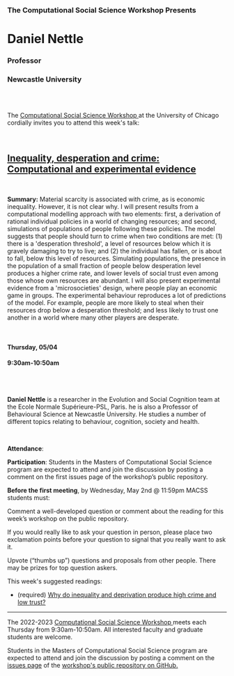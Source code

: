 <br>

<h3 class=pfblock-header> The Computational Social Science Workshop Presents </h3>

<h1 class=pfblock-header3> Daniel Nettle</h1>
<h3 class=pfblock-header3> Professor</h3>
<h3 class=pfblock-header3> Newcastle University </h3>

<br><br>

<p class=pfblock-header3>The <a href="https://macss.uchicago.edu/content/computation-workshop"> Computational Social Science Workshop </a> at the University of Chicago cordially invites you to attend this week's talk:</p>

<br>

<div class=pfblock-header3>
<h2 class=pfblock-header>
  <a href=https://github.com/uchicago-computation-workshop/Spring2023/blob/main/05_04_Daniel_Nettle/Why%20do%20inequality%20and%20deprivation%20produce%20high%20crime%20and%20low%20trust%3F.pdf> Inequality, desperation and crime: Computational and experimental evidence </a>
</h2>

<br>
</div>

<p class=footertext2>

**Summary:** Material scarcity is associated with crime, as is economic inequality. However, it is not clear why. I will present results from a computational modelling approach with two elements: first, a derivation of rational individual policies in a world of changing resources; and second, simulations of populations of people following these policies. The model suggests that people should turn to crime when two conditions are met: (1) there is a 'desperation threshold', a level of resources below which it is gravely damaging to try to live; and (2) the individual has fallen, or is about to fall, below this level of resources. Simulating populations, the presence in the population of a small fraction of people below desperation level produces a higher crime rate, and lower levels of social trust even among those whose own resources are abundant. I will also present experimental evidence from a 'microsocieties' design, where people play an economic game in groups. The experimental behaviour reproduces a lot of predictions of the model. For example, people are more likely to steal when their resources drop below a desperation threshold; and less likely to trust one another in a world where many other players are desperate. 


</p>

<br>

<h4 class=pfblock-header3> Thursday, 05/04 </h4>
<h4 class=pfblock-header3> 9:30am-10:50am </h4>

<br><br>

<p class=footertext2>

**Daniel Nettle** is a researcher in the Evolution and Social Cognition team at the Ecole Normale Supérieure-PSL, Paris. he is also a Professor of Behavioural Science at Newcastle University. He studies a number of different topics relating to behaviour, cognition, society and health.

</p>

<br>

<p class=footertext2>

**Attendance**: 

**Participation**: Students in the Masters of Computational Social Science program are expected to attend and join the discussion by posting a comment on the first issues page of the workshop’s public repository.

**Before the first meeting**, by Wednesday, May 2nd @ 11:59pm MACSS students must:

Comment a well-developed question or comment about the reading for this week’s workshop on the public repository.

If you would really like to ask your question in person, please place two exclamation points before your question to signal that you really want to ask it.

Upvote (“thumbs up”) questions and proposals from other people. There may be prizes for top question askers.
</p>

This week's suggested readings:

- (required) [Why do inequality and deprivation produce high crime and low trust?](https://github.com/uchicago-computation-workshop/Spring2023/blob/main/05_04_Daniel_Nettle/Why%20do%20inequality%20and%20deprivation%20produce%20high%20crime%20and%20low%20trust%3F.pdf)

---

<p class=footertext> The 2022-2023 <a href="https://macss.uchicago.edu/content/computation-workshop"> Computational Social Science Workshop </a> meets each Thursday from 9:30am-10:50am. All interested faculty and graduate students are welcome.</p>

<p class=footertext>Students in the Masters of Computational Social Science program are expected to attend and join the discussion by posting a comment on the <a href=https://github.com/uchicago-computation-workshop/Spring2023/issues/4>issues page</a> of the <a href=https://github.com/uchicago-computation-workshop/Spring2023>workshop's public repository on GitHub.</a></p>
